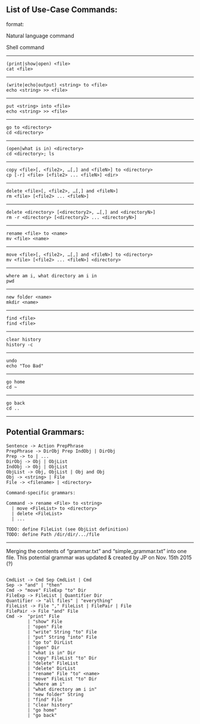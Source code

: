 ## List of Use-Case Commands: 
format:

Natural language command

Shell command

----------------------------------


```
(print|show|open) <file>
cat <file>
```

----------------------------------

```
(write|echo|output) <string> to <file>
echo <string> >> <file>
```

----------------------------------

```
put <string> into <file>
echo <string> >> <file>
```

----------------------------------

```
go to <directory>
cd <directory>
```

----------------------------------

```
(open|what is in) <directory>
cd <directory>; ls
```

----------------------------------

```
copy <file>[, <file2>, …[,] and <fileN>] to <directory>
cp [-r] <file> [<file2> ... <fileN>] <dir>
```

----------------------------------

```
delete <file>[, <file2>, …[,] and <fileN>]
rm <file> [<file2> ... <fileN>]
```

----------------------------------

```
delete <directory> [<directory2>, …[,] and <directoryN>]
rm -r <directory> [<directory2> ... <directoryN>]
```

----------------------------------

```
rename <file> to <name>
mv <file> <name>
```

----------------------------------

```
move <file>[, <file2>, …[,] and <fileN>] to <directory>
mv <file> [<file2> ... <fileN>] <directory>
```

----------------------------------

```
where am i, what directory am i in
pwd
```

----------------------------------

```
new folder <name>
mkdir <name>
```

----------------------------------

```
find <file>
find <file>
```

----------------------------------

```
clear history
history -c
```

----------------------------------

```
undo
echo "Too Bad"
```

----------------------------------

```
go home
cd ~
```

----------------------------------

```
go back
cd ..
```

----------------------------------

## Potential Grammars:
```
Sentence -> Action PrepPhrase
PrepPhrase -> DirObj Prep IndObj | DirObj
Prep -> to | ...
DirObj -> Obj | ObjList
IndObj -> Obj | ObjList
ObjList -> Obj, ObjList | Obj and Obj
Obj -> <string> | File
File -> <filename> | <directory>

Command-specific grammars:

Command -> rename <File> to <string>
  | move <FileList> to <directory>
  | delete <FileList>
  | ...

TODO: define FileList (see ObjList definition) 
TODO: define Path /dir/dir/.../file

```

----------------------------------


Merging the contents of “grammar.txt” and “simple_grammar.txt” into one file.
This potential grammar was updated & created by JP on Nov. 15th 2015 (?)

```

CmdList -> Cmd Sep CmdList | Cmd
Sep -> "and" | "then"
Cmd -> "move" FileExp "to" Dir
FileExp -> FileList | Quantifier Dir
Quantifier -> "all files" | "everything"
FileList -> File "," FileList | FilePair | File
FilePair -> File "and" File
Cmd ->  "print" File
        | "show" File
        | "open" File
        | "write" String "to" File
        | "put" String "into" File
        | "go to" DirList
        | "open" Dir
        | "what is in" Dir
        | "copy" FileList "to" Dir
        | "delete" FileList
        | "delete" DirList
        | "rename" File "to" <name>
        | "move" FileList "to" Dir
        | "where am i"
        | "what directory am i in"
        | "new folder" String
        | "find" File
        | "clear history"
        | "go home"
        | "go back"

```
